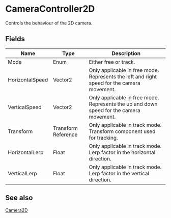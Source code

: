 # CameraController2D

Controls the behaviour of the 2D camera.

## Fields

| Name            | Type                | Description                                                                                |
| --------------- | ------------------- | ------------------------------------------------------------------------------------------ |
| Mode            | Enum                | Either free or track.                                                                      |
| HorizontalSpeed | Vector2             | Only applicable in free mode. Represents the left and right speed for the camera movement. |
| VerticalSpeed   | Vector2             | Only applicable in free mode. Represents the up and down speed for the camera movement.    |
| Transform       | Transform Reference | Only applicable in track mode. Transform component used for tracking.                      |
| HorizontalLerp  | Float               | Only applicable in track mode. Lerp factor in the horizontal direction.                    |
| VerticalLerp    | Float               | Only applicable in track mode. Lerp factor in the vertical direction.                      |

## See also

[Camera2D](Camera2D.md)

